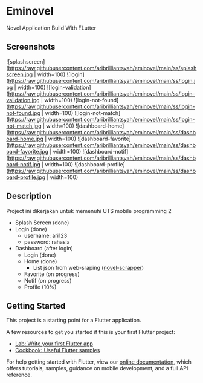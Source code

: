 # Eminovel

Novel Application Build With FLutter

## Screenshots
![splashscreen](https://raw.githubusercontent.com/aribrilliantsyah/eminovel/main/ss/splashscreen.jpg | width=100)
![login](https://raw.githubusercontent.com/aribrilliantsyah/eminovel/main/ss/login.jpg | width=100)
![login-validation](https://raw.githubusercontent.com/aribrilliantsyah/eminovel/main/ss/login-validation.jpg | width=100)
![login-not-found](https://raw.githubusercontent.com/aribrilliantsyah/eminovel/main/ss/login-not-found.jpg | width=100)
![login-not-match](https://raw.githubusercontent.com/aribrilliantsyah/eminovel/main/ss/login-not-match.jpg | width=100)
![dashboard-home](https://raw.githubusercontent.com/aribrilliantsyah/eminovel/main/ss/dashboard-home.jpg | width=100)
![dashboard-favorite](https://raw.githubusercontent.com/aribrilliantsyah/eminovel/main/ss/dashboard-favorite.jpg | width=100)
![dashboard-notif](https://raw.githubusercontent.com/aribrilliantsyah/eminovel/main/ss/dashboard-notif.jpg | width=100)
![dashboard-profile](https://raw.githubusercontent.com/aribrilliantsyah/eminovel/main/ss/dashboard-profile.jpg | width=100)

## Description
Project ini dikerjakan untuk memenuhi UTS mobile programming 2 
- Splash Screen (done)
- Login (done)
  - username: ari123
  - password: rahasia
- Dashboard (after login)
  - Login (done)
  - Home (done)
    - List json from web-sraping ([novel-scrapper](https://github.com/aribrilliantsyah/novel-scrapper))
  - Favorite (on progress)
  - Notif (on progress)
  - Profile (10%)

## Getting Started

This project is a starting point for a Flutter application.

A few resources to get you started if this is your first Flutter project:

- [Lab: Write your first Flutter app](https://flutter.dev/docs/get-started/codelab)
- [Cookbook: Useful Flutter samples](https://flutter.dev/docs/cookbook)

For help getting started with Flutter, view our
[online documentation](https://flutter.dev/docs), which offers tutorials,
samples, guidance on mobile development, and a full API reference.


